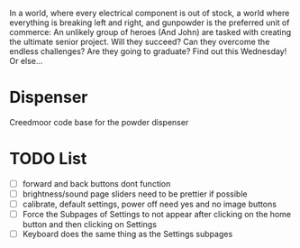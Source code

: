 In a world, where every electrical component is out of stock, a world where
everything is breaking left and right, and gunpowder is the preferred unit
of commerce: An unlikely group of heroes (And John) are tasked with creating
the ultimate senior project. Will they succeed? Can they overcome the endless
challenges? Are they going to graduate? Find out this Wednesday! Or else...

# Dispenser
Creedmoor code base for the powder dispenser

# TODO List
- [ ] forward and back buttons dont function
- [ ] brightness/sound page sliders need to be prettier if possible
- [ ] calibrate, default settings, power off need yes and no image buttons
- [ ] Force the Subpages of Settings to not appear after clicking on the home button   and then clicking on Settings
- [ ] Keyboard does the same thing as the Settings subpages